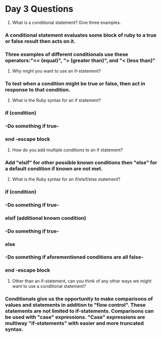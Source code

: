 # Day 3 Questions

1. What is a conditional statement? Give three examples.
###   A conditional statement evaluates some block of ruby to a true or false result then acts on it.
###   Three examples of different conditionals use these operators:"== (equal)", "> (greater than)", and "< (less than)"
1. Why might you want to use an if-statement?
###   To test when a condition might be true or false, then act in response to that condition.
1. What is the Ruby syntax for an if statement?
###   if (condition)
###      -Do something if true-
###   end -escape block
1. How do you add multiple conditions to an if statement?
###   Add "elsif" for other possible known conditions then "else" for a default condition if known are not met.

1. What is the Ruby syntax for an if/elsif/else statement?
###   if (condition)
###      -Do something if true-
###   elsif (additional known condition)
###      -Do something if true-
###   else
###      -Do something if aforementioned conditions are all false-
###   end -escape block

1. Other than an if-statement, can you think of any other ways we might want to use a conditional statement?
###   Conditionals give us the opportunity to make comparisons of values and statements in addition to "flow control".  These statements are not limited to if-statements.  Comparisons can be used with "case" expressions.  "Case" expressions are multiway "if-statements" with easier and more truncated syntax.   
